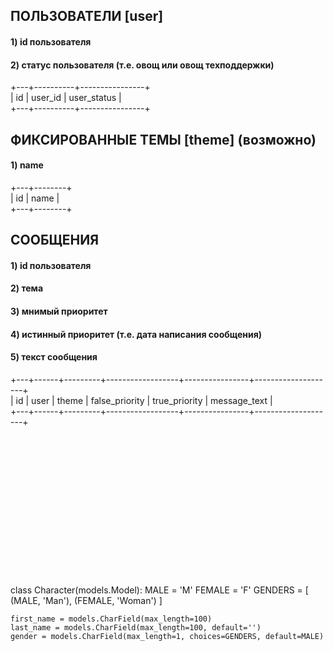 ## ПОЛЬЗОВАТЕЛИ [user]
#### 1) id пользователя
#### 2) статус пользователя (т.е. овощ или овощ техподдержки)
+---+----------+----------------+ <br> 
| id | user_id | user_status | <br>
+---+----------+----------------+ 


## ФИКСИРОВАННЫЕ ТЕМЫ [theme] (возможно)
#### 1) name
+---+--------+ <br> 
| id | name | <br>
+---+--------+

## СООБЩЕНИЯ
#### 1) id пользователя 
#### 2) тема
#### 3) мнимый приоритет
#### 4) истинный приоритет (т.е. дата написания сообщения) 
#### 5) текст сообщения
+---+------+---------+------------------+----------------+--------------------+ <br> 
| id | user | theme | false_priority | true_priority | message_text | <br>
+---+------+---------+------------------+----------------+--------------------+ 








<br><br><br><br><br><br><br><br><br><br><br><br><br><br>
class Character(models.Model):
    MALE = 'M'
    FEMALE = 'F'
    GENDERS = [
        (MALE, 'Man'),
        (FEMALE, 'Woman')
    ]

    first_name = models.CharField(max_length=100)
    last_name = models.CharField(max_length=100, default='')
    gender = models.CharField(max_length=1, choices=GENDERS, default=MALE)

